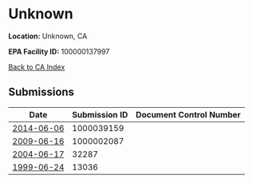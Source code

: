 # Unknown

**Location:** Unknown, CA

**EPA Facility ID:** 100000137997

[Back to CA Index](../../index.md)

## Submissions

| Date | Submission ID | Document Control Number |
|------|--------------|-------------------------|
| [2014-06-06](submissions/1000039159.md) | 1000039159 |  |
| [2009-06-16](submissions/1000002087.md) | 1000002087 |  |
| [2004-06-17](submissions/32287.md) | 32287 |  |
| [1999-06-24](submissions/13036.md) | 13036 |  |
